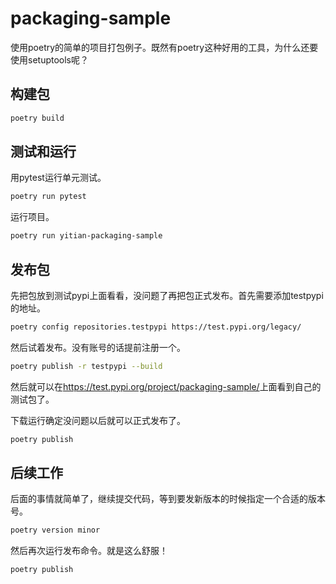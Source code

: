 # packaging-sample

使用poetry的简单的项目打包例子。既然有poetry这种好用的工具，为什么还要使用setuptools呢？

## 构建包

```sh
poetry build
```

## 测试和运行

用pytest运行单元测试。

```sh
poetry run pytest
```

运行项目。

```sh
poetry run yitian-packaging-sample
```

## 发布包

先把包放到测试pypi上面看看，没问题了再把包正式发布。首先需要添加testpypi的地址。

```sh
poetry config repositories.testpypi https://test.pypi.org/legacy/
```

然后试着发布。没有账号的话提前注册一个。

```sh
poetry publish -r testpypi --build
```

然后就可以在<https://test.pypi.org/project/packaging-sample/>上面看到自己的测试包了。

下载运行确定没问题以后就可以正式发布了。

```sh
poetry publish
```

## 后续工作

后面的事情就简单了，继续提交代码，等到要发新版本的时候指定一个合适的版本号。

```sh
poetry version minor
```

然后再次运行发布命令。就是这么舒服！

```sh
poetry publish
```
